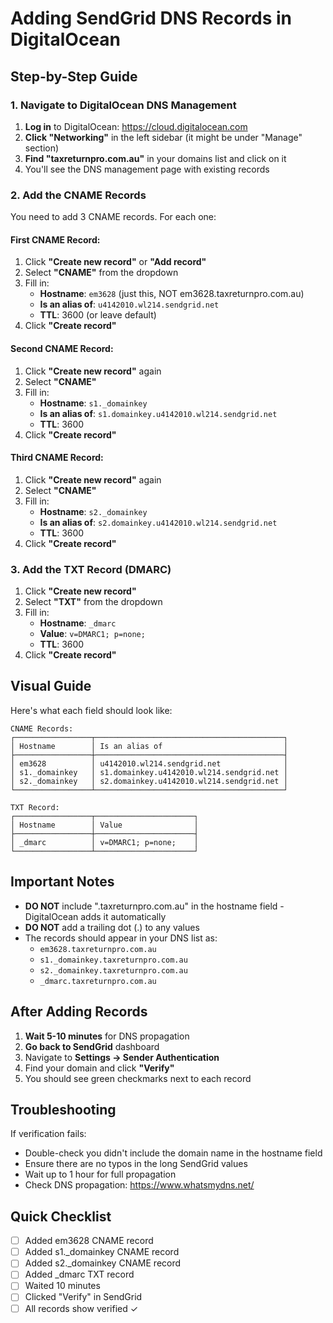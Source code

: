# Adding SendGrid DNS Records in DigitalOcean

## Step-by-Step Guide

### 1. Navigate to DigitalOcean DNS Management

1. **Log in** to DigitalOcean: https://cloud.digitalocean.com
2. **Click "Networking"** in the left sidebar (it might be under "Manage"
   section)
3. **Find "taxreturnpro.com.au"** in your domains list and click on it
4. You'll see the DNS management page with existing records

### 2. Add the CNAME Records

You need to add 3 CNAME records. For each one:

#### First CNAME Record:

1. Click **"Create new record"** or **"Add record"**
2. Select **"CNAME"** from the dropdown
3. Fill in:
   - **Hostname**: `em3628` (just this, NOT em3628.taxreturnpro.com.au)
   - **Is an alias of**: `u4142010.wl214.sendgrid.net`
   - **TTL**: 3600 (or leave default)
4. Click **"Create record"**

#### Second CNAME Record:

1. Click **"Create new record"** again
2. Select **"CNAME"**
3. Fill in:
   - **Hostname**: `s1._domainkey`
   - **Is an alias of**: `s1.domainkey.u4142010.wl214.sendgrid.net`
   - **TTL**: 3600
4. Click **"Create record"**

#### Third CNAME Record:

1. Click **"Create new record"** again
2. Select **"CNAME"**
3. Fill in:
   - **Hostname**: `s2._domainkey`
   - **Is an alias of**: `s2.domainkey.u4142010.wl214.sendgrid.net`
   - **TTL**: 3600
4. Click **"Create record"**

### 3. Add the TXT Record (DMARC)

1. Click **"Create new record"**
2. Select **"TXT"** from the dropdown
3. Fill in:
   - **Hostname**: `_dmarc`
   - **Value**: `v=DMARC1; p=none;`
   - **TTL**: 3600
4. Click **"Create record"**

## Visual Guide

Here's what each field should look like:

```
CNAME Records:
┌─────────────────┬──────────────────────────────────────────┐
│ Hostname        │ Is an alias of                           │
├─────────────────┼──────────────────────────────────────────┤
│ em3628          │ u4142010.wl214.sendgrid.net              │
│ s1._domainkey   │ s1.domainkey.u4142010.wl214.sendgrid.net │
│ s2._domainkey   │ s2.domainkey.u4142010.wl214.sendgrid.net │
└─────────────────┴──────────────────────────────────────────┘

TXT Record:
┌─────────────────┬──────────────────────┐
│ Hostname        │ Value                │
├─────────────────┼──────────────────────┤
│ _dmarc          │ v=DMARC1; p=none;    │
└─────────────────┴──────────────────────┘
```

## Important Notes

- **DO NOT** include ".taxreturnpro.com.au" in the hostname field - DigitalOcean
  adds it automatically
- **DO NOT** add a trailing dot (.) to any values
- The records should appear in your DNS list as:
  - `em3628.taxreturnpro.com.au`
  - `s1._domainkey.taxreturnpro.com.au`
  - `s2._domainkey.taxreturnpro.com.au`
  - `_dmarc.taxreturnpro.com.au`

## After Adding Records

1. **Wait 5-10 minutes** for DNS propagation
2. **Go back to SendGrid** dashboard
3. Navigate to **Settings → Sender Authentication**
4. Find your domain and click **"Verify"**
5. You should see green checkmarks next to each record

## Troubleshooting

If verification fails:

- Double-check you didn't include the domain name in the hostname field
- Ensure there are no typos in the long SendGrid values
- Wait up to 1 hour for full propagation
- Check DNS propagation: https://www.whatsmydns.net/

## Quick Checklist

- [ ] Added em3628 CNAME record
- [ ] Added s1.\_domainkey CNAME record
- [ ] Added s2.\_domainkey CNAME record
- [ ] Added \_dmarc TXT record
- [ ] Waited 10 minutes
- [ ] Clicked "Verify" in SendGrid
- [ ] All records show verified ✓
